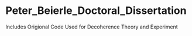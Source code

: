 # Peter_Beierle_Doctoral_Dissertation
Includes Origional Code Used for Decoherence Theory and Experiment

